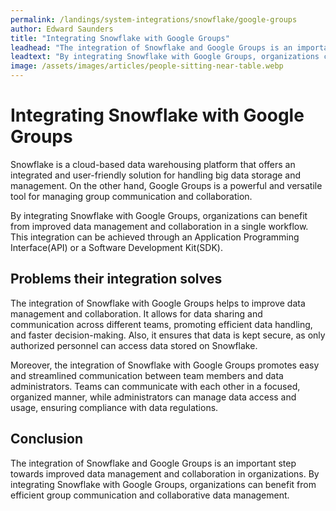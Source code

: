 ```yaml
---
permalink: /landings/system-integrations/snowflake/google-groups
author: Edward Saunders
title: "Integrating Snowflake with Google Groups"
leadhead: "The integration of Snowflake and Google Groups is an important step towards improved data management and collaboration in organizations"
leadtext: "By integrating Snowflake with Google Groups, organizations can benefit from efficient group communication and collaborative data management."
image: /assets/images/articles/people-sitting-near-table.webp
---
```

<div class="arttext">    <h1>Integrating Snowflake with Google Groups</h1>
    <p>Snowflake is a cloud-based data warehousing platform that offers an integrated and user-friendly solution for handling big data storage and management. On the other hand, Google Groups is a powerful and versatile tool for managing group communication and collaboration. </p>
    <p> By integrating Snowflake with Google Groups, organizations can benefit from improved data management and collaboration in a single workflow. This integration can be achieved through an Application Programming Interface(API) or a Software Development Kit(SDK).</p>
    <h2>Problems their integration solves</h2>
    <p>The integration of Snowflake with Google Groups helps to improve data management and collaboration. It allows for data sharing and communication across different teams, promoting efficient data handling, and faster decision-making. Also, it ensures that data is kept secure, as only authorized personnel can access data stored on Snowflake.</p>
    <p>Moreover, the integration of Snowflake with Google Groups promotes easy and streamlined communication between team members and data administrators. Teams can communicate with each other in a focused, organized manner, while administrators can manage data access and usage, ensuring compliance with data regulations.</p>
    <h2>Conclusion</h2>
    <p>The integration of Snowflake and Google Groups is an important step towards improved data management and collaboration in organizations. By integrating Snowflake with Google Groups, organizations can benefit from efficient group communication and collaborative data management. </p>
</div>